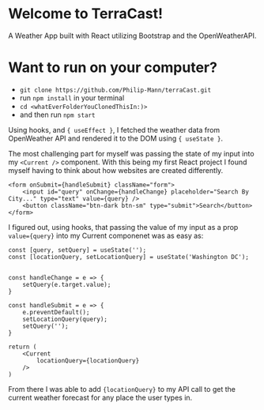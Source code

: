 # Welcome to TerraCast!
A Weather App built with React utilizing Bootstrap and the OpenWeatherAPI.

# Want to run on your computer?
- `git clone https://github.com/Philip-Mann/terraCast.git`
- run `npm install` in your terminal
- `cd <whatEverFolderYouClonedThisIn:)>`
- and then run `npm start`


Using hooks, and `{ useEffect }`, I fetched the weather data from OpenWeather API and rendered it to the DOM using `{ useState }`.

The most challenging part for myself was passing the state of my input into my `<Current />` component. With this being my first React project I found myself having to think about how websites are created differently. 
```
<form onSubmit={handleSubmit} className="form">
    <input id="query" onChange={handleChange} placeholder="Search By City..." type="text" value={query} />
    <button className="btn-dark btn-sm" type="submit">Search</button>
</form>
```

I figured out, using hooks, that passing the value of my input as a prop `value={query}` into my Current componenet was as easy as: 
```
const [query, setQuery] = useState('');
const [locationQuery, setLocationQuery] = useState('Washington DC');


const handleChange = e => {
    setQuery(e.target.value);
}

const handleSubmit = e => {
    e.preventDefault();
    setLocationQuery(query);
    setQuery('');
}

return (
    <Current 
        locationQuery={locationQuery}
    />
)
```

From there I was able to add `{locationQuery}` to my API call to get the current weather forecast for any place the user types in.